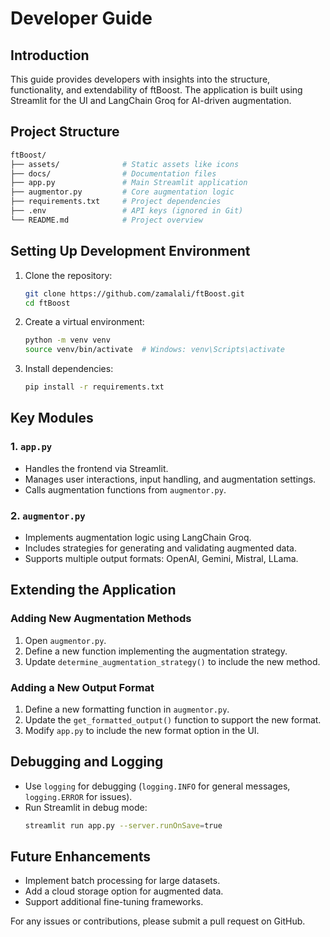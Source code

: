 # Developer Guide

## Introduction
This guide provides developers with insights into the structure, functionality, and extendability of ftBoost. The application is built using Streamlit for the UI and LangChain Groq for AI-driven augmentation.

## Project Structure
```bash
ftBoost/
├── assets/              # Static assets like icons
├── docs/                # Documentation files
├── app.py               # Main Streamlit application
├── augmentor.py         # Core augmentation logic
├── requirements.txt     # Project dependencies
├── .env                 # API keys (ignored in Git)
└── README.md            # Project overview
```

## Setting Up Development Environment
1. Clone the repository:
   ```bash
   git clone https://github.com/zamalali/ftBoost.git
   cd ftBoost
   ```
2. Create a virtual environment:
   ```bash
   python -m venv venv
   source venv/bin/activate  # Windows: venv\Scripts\activate
   ```
3. Install dependencies:
   ```bash
   pip install -r requirements.txt
   ```

## Key Modules
### 1. `app.py`
- Handles the frontend via Streamlit.
- Manages user interactions, input handling, and augmentation settings.
- Calls augmentation functions from `augmentor.py`.

### 2. `augmentor.py`
- Implements augmentation logic using LangChain Groq.
- Includes strategies for generating and validating augmented data.
- Supports multiple output formats: OpenAI, Gemini, Mistral, LLama.

## Extending the Application
### Adding New Augmentation Methods
1. Open `augmentor.py`.
2. Define a new function implementing the augmentation strategy.
3. Update `determine_augmentation_strategy()` to include the new method.

### Adding a New Output Format
1. Define a new formatting function in `augmentor.py`.
2. Update the `get_formatted_output()` function to support the new format.
3. Modify `app.py` to include the new format option in the UI.

## Debugging and Logging
- Use `logging` for debugging (`logging.INFO` for general messages, `logging.ERROR` for issues).
- Run Streamlit in debug mode:
  ```bash
  streamlit run app.py --server.runOnSave=true
  ```

## Future Enhancements
- Implement batch processing for large datasets.
- Add a cloud storage option for augmented data.
- Support additional fine-tuning frameworks.

For any issues or contributions, please submit a pull request on GitHub.
